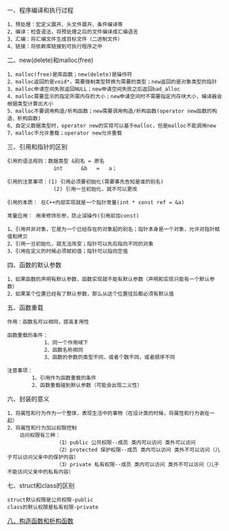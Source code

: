 一、程序编译和执行过程

    1、预处理：宏定义展开、头文件展开、条件编译等
    2、编译：检查语法，将预处理之后的文件编译成汇编语言
    3、汇编：将汇编文件生成目标文件（二进制文件）
    4、链接：将依赖库链接到可执行程序之中
    

二、new(delete)和malloc(free)

    1、malloc(free)是库函数；new(delete)是操作符
    2、malloc返回的是void*，需要强制类型转换为需要的类型；new返回的是对象类型的指针
    3、malloc申请空间失败返回NULL；new申请空间失败之后返回bad_alloc
    4、malloc需要显示的指定所需内存的大小；new申请空间时不需要指定内存块大小，编译器会根据类型计算出大小
    5、malloc不要调用构造/析构函数；new需要调用构造/析构函数(operator new函数的构造、析构函数)
    6、自定义数据类型时，operator new的实现可以基于malloc，但是malloc不能调用new
    7、malloc不允许重载；operator new允许重载


三、引用和指针的区别

    引用的语法规则：数据类型 &别名 = 原名
                   int      &b   =   a；

    引用的注意事项：(1) 引用必须要初始化(需要事先告知是谁的别名)
                   (2) 引用一旦初始化，就不可以更改
    
    引用的本质： 在C++内部实现就是一个指针常量(int * const ref = &a)

    常量应用： 用来修饰形参，防止误操作(引用前加const)
    
    1、引用并非对象，它是为一个已经存在的对象起的别名；指针本身是一个对象，允许对指针赋值和拷贝
    2、引用一旦初始化，就无法改变；指针可以先后指向不同的对象
    3、引用在定义的时候必须赋初值；指针可以指向空值


四、函数的默认参数

    1、如果函数的声明有默认参数，函数实现就不能有默认参数（声明和实现只能有一个默认参数）
    2、如果某个位置已经有了默认参数，那么从这个位置往后都必须有默认值


五、函数重载

    作用：函数名可以相同，提高复用性

    函数重载的条件：
                1、同一个作用域下
                2、函数名称相同
                3、函数的参数的类型不同，或者个数不同，或者顺序不同

    注意事项：
            1、引用作为函数重载的条件
            2、函数重载碰到默认参数（可能会出现二义性）


六、封装的意义

    1、将属性和行为作为一个整体，表现生活中的事物（在设计类的时候，将属性和行为谢在一起）
    2、将属性和行为加以权限控制
        访问权限有三种：
                    （1）public 公共权限--成员 类内可以访问 类外可以访问
                    （2）protected 保护权限--成员 类内可以访问 类外不可以访问（儿子可以访问父亲中的保护内容）
                    （3）private 私有权限--成员 类内可以访问 类外不可以访问（儿子不能访问父亲中的私有内容）


七、struct和class的区别

    struct默认权限是公共权限-public
    class的默认权限是私有权限-private


[八、构造函数和析构函数](https://github.com/ZBang/offer/blob/master/%E7%9F%A5%E8%AF%86%E7%82%B9%E6%80%BB%E7%BB%93/C%2B%2B/%E6%9E%84%E9%80%A0%E5%87%BD%E6%95%B0%E5%92%8C%E6%9E%90%E6%9E%84%E5%87%BD%E6%95%B0.md)

